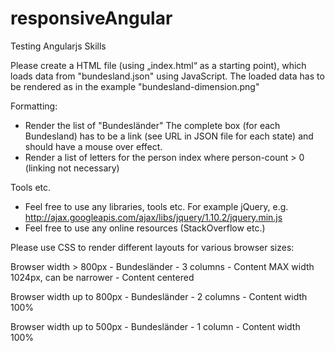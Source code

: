 # responsiveAngular
Testing Angularjs Skills 

Please create a HTML file (using „index.html“ as a starting point), which loads data from "bundesland.json" using JavaScript.
The loaded data has to be rendered as in the example "bundesland-dimension.png"

Formatting:
- Render the list of "Bundesländer"
  The complete box (for each Bundesland) has to be a link (see URL in JSON file for each state) and should have a mouse over effect.
- Render a list of letters for the person index where person-count > 0 (linking not necessary)

Tools etc.
- Feel free to use any libraries, tools etc. For example jQuery, e.g. http://ajax.googleapis.com/ajax/libs/jquery/1.10.2/jquery.min.js
- Feel free to use any online resources (StackOverflow etc.)



Please use CSS to render different layouts for various browser sizes:

Browser width > 800px
	- Bundesländer - 3 columns
	- Content MAX width 1024px, can be narrower
	- Content centered

Browser width up to 800px
	- Bundesländer - 2 columns
	- Content width 100%

Browser width up to 500px
	- Bundesländer - 1 column
	- Content width 100%
